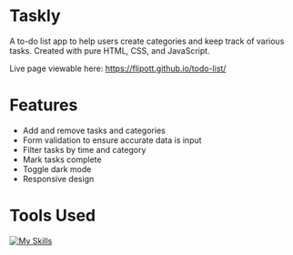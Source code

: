 # Taskly 

A to-do list app to help users create categories and keep track of various tasks. Created with pure HTML, CSS, and JavaScript.

Live page viewable here: https://flipott.github.io/todo-list/

# Features
- Add and remove tasks and categories
- Form validation to ensure accurate data is input
- Filter tasks by time and category
- Mark tasks complete
- Toggle dark mode
- Responsive design

# Tools Used
[![My Skills](https://skillicons.dev/icons?i=html,css,js,webpack)](https://skillicons.dev)
